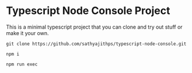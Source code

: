 # Typescript Node Console Project

This is a minimal typescript project that you can clone and try out stuff or make it your own.

```nodejs
git clone https://github.com/sathyajithps/typescript-node-console.git
```

```nodejs
npm i
```

```nodejs
npm run exec
```
